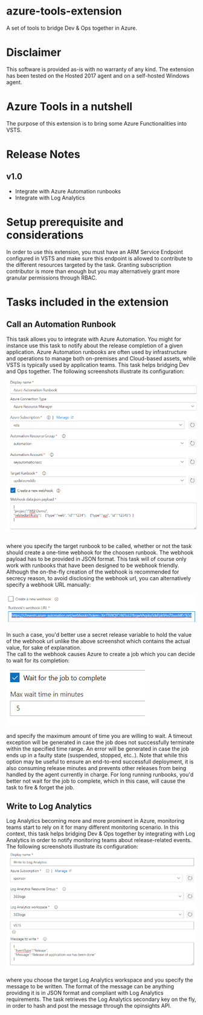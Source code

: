# azure-tools-extension
A set of tools to bridge Dev & Ops together in Azure.
# Disclaimer
This software is provided as-is with no warranty of any kind. The extension has been tested on the Hosted 2017 agent and on a self-hosted Windows agent.
# Azure Tools in a nutshell
The purpose of this extension is to bring some Azure Functionalities into VSTS. 
# Release Notes
## v1.0
* Integrate with Azure Automation runbooks
* Integrate with Log Analytics

# Setup prerequisite and considerations
In order to use this extension, you must have an ARM Service Endpoint configured in VSTS and make sure this endpoint is allowed to contribute to the different resources targeted by the task. Granting subscription contributor is more than enough but you may alternatively grant more granular permissions through RBAC. 

# Tasks included in the extension
## Call an Automation Runbook
This task allows you to integrate with Azure Automation. You might for instance use this task to notify about the release completion of a given application. Azure Automation runbooks are often used by infrastructure and operations to manage both on-premises and Cloud-based assets, while VSTS is typically used by application teams. This task helps bridging Dev and Ops together. The following screenshots illustrate its configuration:<br/>

![Configuration of the Call an Automation Runbook task](images/runbookconfig1.png "Configuration of the Call an Automation Runbook task")<br/><br/>

where you specify the target runbook to be called, whether or not the task should create a one-time webhook for the choosen runbook. The webhook payload has to be provided in JSON format. This task will of course only work with runbooks that have been designed to be webhook friendly.<br/>
Although the on-the-fly creation of the webhook is recommended for secrecy reason, to avoid disclosing the webhook url, you can alternatively specify a webhook URL manually:<br/><br/>
![Webhook url](images/runbookconfig2.png "Webhook url")<br/><br/>
In such a case, you'd better use a secret release variable to hold the value of the webhook url unlike the above screenshot which contains the actual value, for sake of explanation.<br/>
The call to the webhook causes Azure to create a job which you can decide to wait for its completion:<br/><br/>
![Waiting for the job](images/runbookconfig3.png "Waiting for the job")<br/><br/>
and specify the maximum amount of time you are willing to wait. A timeout exception will be generated in case the job does not successfully terminate within the specified time range. An error will be generated in case the job ends up in a faulty state (suspended, stopped, etc..). Note that while this option may be useful to ensure an end-to-end successfull deployment, it is also consuming release minutes and prevents other releases from being handled by the agent currently in charge. For long running runbooks, you'd better not wait for the job to complete, which in this case, will cause the task to fire & forget the job.
## Write to Log Analytics
Log Analytics becoming more and more prominent in Azure, monitoring teams start to rely on it for many different monitoring scenario. In this context, this task helps bridging Dev & Ops together by integrating with Log Analytics in order to notify monitoring teams about release-related events. 
The following screenshots illustrate its configuration:<br/>
![Configuration of the Log Analytics task](images/laconfig1.png "Configuration of the Log Analytics task")<br/><br/>
where you choose the target Log Analytics workspace and you specify the message to be written. The format of the message can be anything providing it is in JSON format and compliant with Log Analytics requirements. The task retrieves the Log Analytics secondary key on the fly, in order to hash and post the message through the opinsights API. 